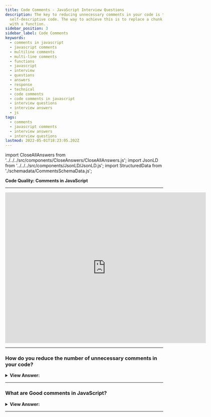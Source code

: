 ```yaml
---
title: Code Comments - JavaScript Interview Questions
description: The key to reducing unnecessary comments in your code is to write
  self-descriptive code. The way to achieve this is to replace a chunk of code
  with a function.
sidebar_position: 3
sidebar_label: Code Comments
keywords:
  - comments in javascript
  - javascript comments
  - multiline comments
  - multi-line comments
  - functions
  - javascript
  - interview
  - questions
  - answers
  - response
  - technical
  - code comments
  - code comments in javascript
  - interview questions
  - interview answers
  - js
tags:
  - comments
  - javascript comments
  - interview answers
  - interview questions
lastmod: 2022-05-01T18:23:05.202Z
---
```


import CloseAllAnswers from '../../../src/components/CloseAnswers/CloseAllAnswers.js';
import JsonLD from '../../../src/components/JsonLD/JsonLD.js';
import StructuredData from './schemadata/CommentsSchemaData.js';

<JsonLD data={StructuredData} />

<head>
  <title>Comments in JavaScript | JavaScript Frontend Phone Interview</title>
</head>

**Code Quality: Comments in JavaScript**

---

<div class='videoWrapper'>
<iframe
    width="640"
    height="480"
    src="https://www.youtube.com/embed/JDfLW97WLbc"
    frameborder="0"
    allow="autoplay; encrypted-media"
    allowfullscreen
>
</iframe>
</div>

---

<CloseAllAnswers />

### How do you reduce the number of unnecessary comments in your code?

<details>
  <summary><strong>View Answer:</strong></summary>
  <div>
  <div><strong>Interview Response:</strong> The key to reducing unnecessary comments in your code is to write self-descriptive code. The best way to achieve this is to replace a chunk of code with a function.
</div><br />
  <div><strong className="codeExample">Code Example:</strong> Confusing Code<br /><br />

  <div></div>

```js
function showPrimes(n) {
  nextPrime: for (let i = 2; i < n; i++) {
    // check if i is a prime number   <-- this is an unnecessary comment
    for (let j = 2; j < i; j++) {
      if (i % j == 0) continue nextPrime;
    }

    alert(i);
  }
}
```

  </div><br />
  <div><strong className="codeExample">Code Example:</strong> Good Code<br /><br />

  <div></div>

```js
// The better variant, with a factored-out function isPrime:
function showPrimes(n) {
  for (let i = 2; i < n; i++) {
    if (!isPrime(i)) continue;

    alert(i);
  }
}

function isPrime(n) {
  for (let i = 2; i < n; i++) {
    if (n % i == 0) return false;
  }

  return true;
}
```

  </div>
  </div>
</details>

---

### What are Good comments in JavaScript?

<details>
  <summary><strong>View Answer:</strong></summary>
  <div>
  <div><strong>Interview Response:</strong> Good comments describe the architecture and lean less toward explaining what the code is doing. Good comments provide the team with a high-level overview of the components and how they interact. Good comments give a bird's eye view of the code. Good comments include documenting function parameters and their usage as well.
</div><br />
  <div><strong className="codeExample">Code Example:</strong><br /><br />

  <div></div>

```js
/**
 * Returns x raised to the n-th power.
 *
 * @param {number} x The number to raise.
 * @param {number} n The power, must be a natural number.
 * @return {number} x raised to the n-th power.
 */
function pow(x, n) {
  ...
}
```

  </div>
  </div>
</details>

---

